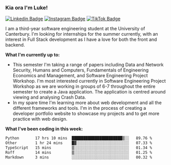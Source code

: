 ### Kia ora I'm Luke!

[![Linkedin Badge](https://img.shields.io/badge/-LinkedIn-0e76a8?style=flat-square&logo=Linkedin&logoColor=white)](https://www.linkedin.com/in/luke-stynes/)
[![Instagram Badge](https://img.shields.io/badge/-Instagram-e4405f?style=flat-square&logo=Instagram&logoColor=white)](https://www.instagram.com/luke.stynes/)
[![TikTok Badge](https://img.shields.io/badge/TikTok-Follow-blue)](https://www.tiktok.com/@luke_stynes)

I am a third-year software engineering student at the University of Canterbury. I'm looking for internships for the summer currently, with an interest in Full Stack development as I have a love for both the front and backend.

**What I'm currently up to:**
- This semester I'm taking a range of papers including Data and Network Security, Humans and Computers, Fundamentals of Engineering Economics and Management, and Software Engineering Project Workshop. I'm most interested currently in Software Engineering Project Workshop as we are working in groups of 6-7 throughout the entire semester to create a Java application. The application is centred around viewing and analysing Crash Data.
- In my spare time I'm learning more about web development and all the different frameworks and tools. I'm in the process of creating a developer portfolio website to showcase my projects and to get more practice with web design.


**What I've been coding in this week:**
<!--START_SECTION:waka-->

```txt
Python       17 hrs 10 mins  ██████████████████████▒░░   89.76 %
Other        1 hr 24 mins    █▓░░░░░░░░░░░░░░░░░░░░░░░   07.33 %
TypeScript   15 mins         ▒░░░░░░░░░░░░░░░░░░░░░░░░   01.34 %
Roff         14 mins         ▒░░░░░░░░░░░░░░░░░░░░░░░░   01.25 %
Markdown     3 mins          ░░░░░░░░░░░░░░░░░░░░░░░░░   00.32 %
```

<!--END_SECTION:waka-->
